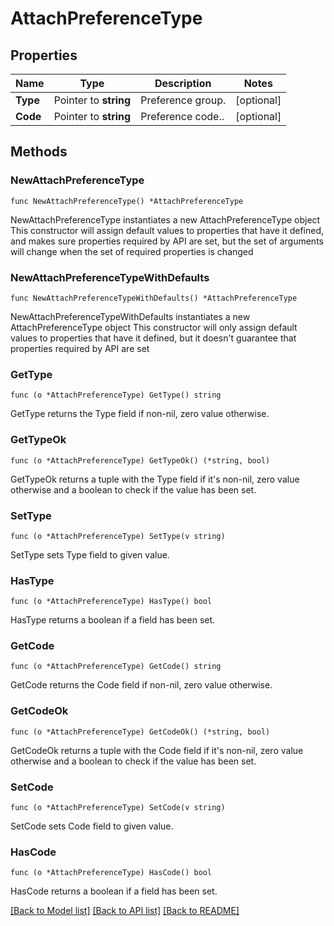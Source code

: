# AttachPreferenceType

## Properties

Name | Type | Description | Notes
------------ | ------------- | ------------- | -------------
**Type** | Pointer to **string** | Preference group. | [optional] 
**Code** | Pointer to **string** | Preference code.. | [optional] 

## Methods

### NewAttachPreferenceType

`func NewAttachPreferenceType() *AttachPreferenceType`

NewAttachPreferenceType instantiates a new AttachPreferenceType object
This constructor will assign default values to properties that have it defined,
and makes sure properties required by API are set, but the set of arguments
will change when the set of required properties is changed

### NewAttachPreferenceTypeWithDefaults

`func NewAttachPreferenceTypeWithDefaults() *AttachPreferenceType`

NewAttachPreferenceTypeWithDefaults instantiates a new AttachPreferenceType object
This constructor will only assign default values to properties that have it defined,
but it doesn't guarantee that properties required by API are set

### GetType

`func (o *AttachPreferenceType) GetType() string`

GetType returns the Type field if non-nil, zero value otherwise.

### GetTypeOk

`func (o *AttachPreferenceType) GetTypeOk() (*string, bool)`

GetTypeOk returns a tuple with the Type field if it's non-nil, zero value otherwise
and a boolean to check if the value has been set.

### SetType

`func (o *AttachPreferenceType) SetType(v string)`

SetType sets Type field to given value.

### HasType

`func (o *AttachPreferenceType) HasType() bool`

HasType returns a boolean if a field has been set.

### GetCode

`func (o *AttachPreferenceType) GetCode() string`

GetCode returns the Code field if non-nil, zero value otherwise.

### GetCodeOk

`func (o *AttachPreferenceType) GetCodeOk() (*string, bool)`

GetCodeOk returns a tuple with the Code field if it's non-nil, zero value otherwise
and a boolean to check if the value has been set.

### SetCode

`func (o *AttachPreferenceType) SetCode(v string)`

SetCode sets Code field to given value.

### HasCode

`func (o *AttachPreferenceType) HasCode() bool`

HasCode returns a boolean if a field has been set.


[[Back to Model list]](../README.md#documentation-for-models) [[Back to API list]](../README.md#documentation-for-api-endpoints) [[Back to README]](../README.md)



